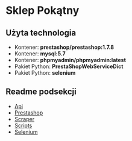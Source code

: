 # Sklep Pokątny
## Użyta technologia
- Kontener: **prestashop/prestashop:1.7.8**
- Kontener: **mysql:5.7**
- Kontener: **phpmyadmin/phpmyadmin:latest**
- Pakiet Python: **PrestaShopWebServiceDict**
- Pakiet Python: **selenium**
## Readme podsekcji
- [Api](./Api/README.md)
- [Prestashop](./Prestashop/README.md)
- [Scraper](./Scraper/readme.md)
- [Scripts](./Scripts/README.md)
- [Selenium](./Selenium/readme.md)
